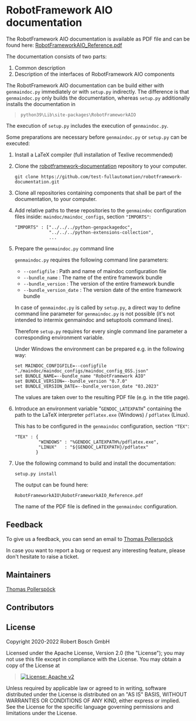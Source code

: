 # RobotFramework AIO documentation

The RobotFramework AIO documentation is available as PDF file and can be
found here:
[RobotFrameworkAIO_Reference.pdf](https://github.com/test-fullautomation/robotframework-documentation/blob/develop/RobotFrameworkAIO/RobotFrameworkAIO_Reference.pdf)

The documentation consists of two parts:

1.  Common description
2.  Description of the interfaces of RobotFramework AIO components

The RobotFramework AIO documentation can be build either with
`genmaindoc.py` immediately or with `setup.py` indirectly. The
difference is that `genmaindoc.py` only builds the documentation,
whereas `setup.py` additionally installs the documentation in

> ``` 
> python39\Lib\site-packages\RobotFrameworkAIO
> ```

The execution of `setup.py` includes the execution of `genmaindoc.py`.

Some preparations are necessary before `genmaindoc.py` or `setup.py` can
be executed:

1.  Install a LaTeX compiler (full installation of Texlive recommended)

2.  Clone the
    [robotframework-documentation](https://github.com/test-fullautomation/robotframework-documentation)
    repository to your computer.

    ``` 
    git clone https://github.com/test-fullautomation/robotframework-documentation.git
    ```

3.  Clone all repositories containing components that shall be part of
    the documentation, to your computer.

4.  Add relative paths to these repositories to the `genmaindoc`
    configuration files inside: `maindoc/maindoc_configs`, section
    `"IMPORTS"`:

    ``` 
    "IMPORTS" : ["../../../python-genpackagedoc",
                 "../../../python-extensions-collection",
                 ...
    ```

5.  Prepare the `genmaindoc.py` command line

    `genmaindoc.py` requires the following command line parameters:

    -   `--configfile` : Path and name of maindoc configuration file
    -   `--bundle_name` : The name of the entire framework bundle
    -   `--bundle_version` : The version of the entire framework bundle
    -   `--bundle_version_date` : The version date of the entire
        framework bundle

    In case of `genmaindoc.py` is called by `setup.py`, a direct way to
    define command line parameter for `genmaindoc.py` is not possible
    (it\'s not intended to intermix genmaindoc and setuptools command
    lines).

    Therefore `setup.py` requires for every single command line
    parameter a corresponding environment variable.

    Under Windows the environment can be prepared e.g. in the following
    way:

    ``` 
    set MAINDOC_CONFIGFILE=--configfile "./maindoc/maindoc_configs/maindoc_config_OSS.json"
    set BUNDLE_NAME=--bundle_name "RobotFramework AIO"
    set BUNDLE_VERSION=--bundle_version "0.7.0"
    set BUNDLE_VERSION_DATE=--bundle_version_date "03.2023"
    ```

    The values are taken over to the resulting PDF file (e.g. in the
    title page).

6.  Introduce an environment variable \"`GENDOC_LATEXPATH`\" containing
    the path to the LaTeX interpreter `pdflatex.exe` (Windows) /
    `pdflatex` (Linux).

    This has to be configured in the `genmaindoc` configuration, section
    `"TEX"`:

    ``` 
    "TEX" : {
             "WINDOWS" : "%GENDOC_LATEXPATH%/pdflatex.exe",
             "LINUX"   : "${GENDOC_LATEXPATH}/pdflatex"
            }
    ```

7.  Use the following command to build and install the documentation:

    ``` 
    setup.py install
    ```

    The output can be found here:

    ``` 
    RobotFrameworkAIO\RobotFrameworkAIO_Reference.pdf
    ```

    The name of the PDF file is defined in the `genmaindoc`
    configuration.

## Feedback

To give us a feedback, you can send an email to [Thomas
Pollerspöck](mailto:Thomas.Pollerspoeck@de.bosch.com)

In case you want to report a bug or request any interesting feature,
please don\'t hesitate to raise a ticket.

## Maintainers

[Thomas Pollerspöck](mailto:Thomas.Pollerspoeck@de.bosch.com)

## Contributors

## License

Copyright 2020-2022 Robert Bosch GmbH

Licensed under the Apache License, Version 2.0 (the \"License\"); you
may not use this file except in compliance with the License. You may
obtain a copy of the License at

> [![License: Apache
> v2](https://img.shields.io/pypi/l/robotframework.svg)](http://www.apache.org/licenses/LICENSE-2.0.html)

Unless required by applicable law or agreed to in writing, software
distributed under the License is distributed on an \"AS IS\" BASIS,
WITHOUT WARRANTIES OR CONDITIONS OF ANY KIND, either express or implied.
See the License for the specific language governing permissions and
limitations under the License.
